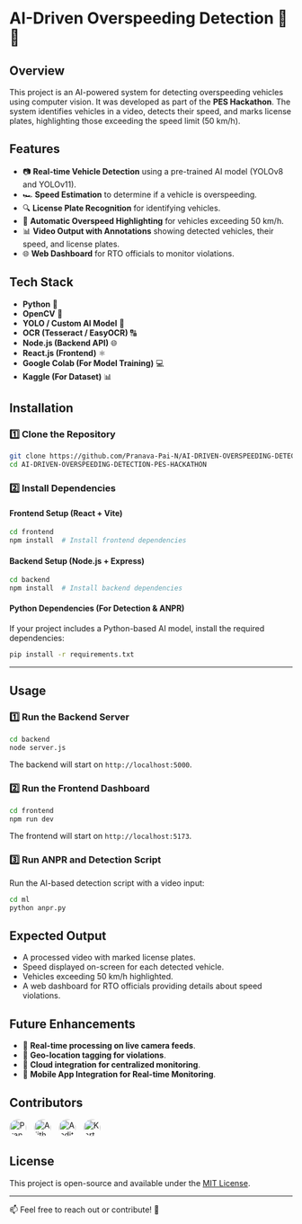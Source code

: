 # AI-Driven Overspeeding Detection 🚗💨

## Overview

This project is an AI-powered system for detecting overspeeding vehicles using computer vision. It was developed as part of the **PES Hackathon**. The system identifies vehicles in a video, detects their speed, and marks license plates, highlighting those exceeding the speed limit (50 km/h).

## Features

- 📷 **Real-time Vehicle Detection** using a pre-trained AI model (YOLOv8 and YOLOv11).
- 🏎 **Speed Estimation** to determine if a vehicle is overspeeding.
- 🔍 **License Plate Recognition** for identifying vehicles.
- 🚨 **Automatic Overspeed Highlighting** for vehicles exceeding 50 km/h.
- 📊 **Video Output with Annotations** showing detected vehicles, their speed, and license plates.
- 🌐 **Web Dashboard** for RTO officials to monitor violations.

## Tech Stack

- **Python** 🐍
- **OpenCV** 🎥
- **YOLO / Custom AI Model** 🤖
- **OCR (Tesseract / EasyOCR)** 🔠
- **Node.js (Backend API)** 🌐
- **React.js (Frontend)** ⚛️
- **Google Colab (For Model Training)** 💻
- **Kaggle (For Dataset)** 📊

## Installation

### 1️⃣ Clone the Repository
```bash
git clone https://github.com/Pranava-Pai-N/AI-DRIVEN-OVERSPEEDING-DETECTION-PES-HACKATHON.git
cd AI-DRIVEN-OVERSPEEDING-DETECTION-PES-HACKATHON
```

### 2️⃣ Install Dependencies

#### Frontend Setup (React + Vite)
```bash
cd frontend
npm install  # Install frontend dependencies
```

#### Backend Setup (Node.js + Express)
```bash
cd backend
npm install  # Install backend dependencies
```

#### Python Dependencies (For Detection & ANPR)
If your project includes a Python-based AI model, install the required dependencies:
```bash
pip install -r requirements.txt
```

---

## Usage

### 1️⃣ Run the Backend Server
```bash
cd backend
node server.js
```
The backend will start on `http://localhost:5000`.

### 2️⃣ Run the Frontend Dashboard
```bash
cd frontend
npm run dev
```
The frontend will start on `http://localhost:5173`.

### 3️⃣ Run ANPR and Detection Script
Run the AI-based detection script with a video input:
```bash
cd ml
python anpr.py
```

## Expected Output

- A processed video with marked license plates.
- Speed displayed on-screen for each detected vehicle.
- Vehicles exceeding 50 km/h highlighted.
- A web dashboard for RTO officials providing details about speed violations.

## Future Enhancements

- 🚀 **Real-time processing on live camera feeds**.
- 📌 **Geo-location tagging for violations**.
- 📡 **Cloud integration for centralized monitoring**.
- 📱 **Mobile App Integration for Real-time Monitoring**.

## Contributors

<p>
  <img src="https://github.com/Pranava-Pai-N.png" alt="Pranava Pai N" width="30" height="30" style="border-radius: 50%; margin-right: 10px;">
  <img src="https://github.com/AjithGoveas.png" alt="Ajith Goveas" width="30" height="30" style="border-radius: 50%; margin-right: 10px;">
  <img src="https://github.com/AadithyaNayakV.png" alt="Aadithya Nayak V" width="30" height="30" style="border-radius: 50%; margin-right: 10px;">
  <img src="https://github.com/karthik71005.png" alt="Karthik Acharya" width="30" height="30" style="border-radius: 50%;">
</p>




## License

This project is open-source and available under the [MIT License](https://opensource.org/licenses/MIT).

---

📫 Feel free to reach out or contribute! 🚀


